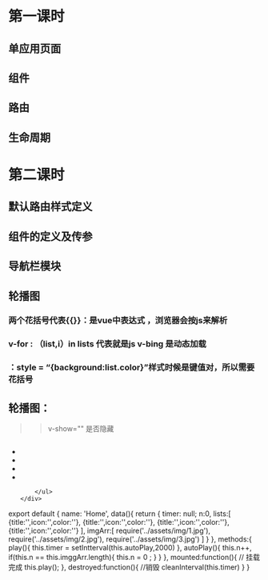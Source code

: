 
# 第一课时

## 单应用页面
## 组件
## 路由 
## 生命周期

# 第二课时

## 默认路由样式定义
## 组件的定义及传参
## 导航栏模块
## 轮播图

### 两个花括号代表{{}}：是vue中表达式 ，浏览器会按js来解析
### v-for : （list,i）in lists 代表就是js  v-bing 是动态加载
### ：style = “{background:list.color}”样式时候是键值对，所以需要花括号

## 轮播图：
>> v-show="" 是否隐藏
 <div class = "banner">
     <img  v-for = "(v,i) in imgArr" :key="i"    :src="v"  v-show="n==0">
     <div>
        <ul>
            <li :class = "n==i?'selected':''" v-for="(v,i) in imgArr"></li>
            <li class = "selected"></li>
            <li class = "selected"></li>
            <li class = "selected"></li>

        </ul>
    </div>
</div>
export default {
     name: 'Home',
     data(){
         return {
             <!-- 清除定时器 -->
             timer: null;
             n:0,
             lists:[
                 {title:'',icon:'',color:''},
                 {title:'',icon:'',color:''},
                 {title:'',icon:'',color:''},
                 {title:'',icon:'',color:''}
             ],
             imgArr:[
                 require('../assets/img/1.jpg'),
                 require('../assets/img/2.jpg'),
                 require('../assets/img/3.jpg')
             ]
         }
     },
     methods:{
         play(){  <!-- 添加定时器，间隔2秒钟-->
             this.timer = setIntterval(this.autoPlay,2000)
         },
         autoPlay(){
             this.n++,
             if(this.n == this.imggArr.length){
                this.n = 0 ;
             }
         }
     },
     mounted:function(){  // 挂载完成
         this.play();
     },
     destroyed:function(){ //销毁
         cleanInterval(this.timer)
     }
}
